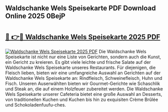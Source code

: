 ## Waldschanke Wels Speisekarte PDF Download Online 2025 0BejP

# <h2><a href="http://gc9zo5.nevu.top/?p=Waldschanke+Wels+Speisekarte">🔗 👉🔴 Waldschanke Wels Speisekarte 2025 PDF</a></h2>

[![Waldschanke Wels Speisekarte 2025 PDF](https://i.imgur.com/dBaPXMq.png)](http://gc9zo5.nevu.top/?p=Waldschanke+Wels+Speisekarte)
Die Waldschanke Wels Speisekarte ist nicht nur eine Liste von Gerichten, sondern auch die Kunst, ein Gericht zu kreieren. Es gibt viele leichte und frische Salate auf der Waldschanke Wels Speisekarte unseres Restaurants. Für diejenigen, die Fleisch lieben, bieten wir eine umfangreiche Auswahl an Gerichten auf der Waldschanke Wels Speisekarte an: Rindfleisch, Schweinefleisch, Huhn und Fisch. Unseren Auserwählten bieten wir Gourmet-Gerichte wie Schaschlik und Steak an, die auf einem Holzfeuer zubereitet werden. Die Waldschanke Wels Speisekarte unserer Cafeteria bietet eine große Auswahl an Desserts, von traditionellen Kuchen und Kuchen bis hin zu exquisiten Crème Brûlée und Schokoladenfuufu-ches.
